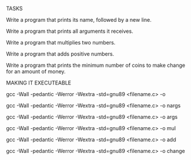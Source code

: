 TASKS

Write a program that prints its name, followed by a new line.

Write a program that prints all arguments it receives.

Write a program that multiplies two numbers.

Write a program that adds positive numbers.

Write a program that prints the minimum number of coins to make change for an amount of money.

MAKING IT EXECUTEABLE

gcc -Wall -pedantic -Werror -Wextra -std=gnu89 <filename.c> -o <filename>

gcc -Wall -pedantic -Werror -Wextra -std=gnu89 <filename.c> -o nargs

gcc -Wall -pedantic -Werror -Wextra -std=gnu89 <filename.c> -o args

gcc -Wall -pedantic -Werror -Wextra -std=gnu89 <filename.c> -o mul

gcc -Wall -pedantic -Werror -Wextra -std=gnu89 <filename.c> -o add

gcc -Wall -pedantic -Werror -Wextra -std=gnu89 <filename.c> -o change
